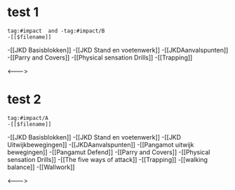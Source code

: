 # test 1
```expander
tag:#impact  and -tag:#impact/B
-[[$filename]]
```
 
-[[JKD Basisblokken]]
-[[JKD Stand en voetenwerk]]
-[[JKDAanvalspunten]]
-[[Parry and Covers]]
-[[Physical sensation Drills]]
-[[Trapping]]
 
<--->

# test 2
```expander
tag:#impact/A
-[[$filename]]
```
 
-[[JKD Basisblokken]]
-[[JKD Stand en voetenwerk]]
-[[JKD Uitwijkbewegingen]]
-[[JKDAanvalspunten]]
-[[Pangamot uitwijk bewegingen]]
-[[Pangamut Defend]]
-[[Parry and Covers]]
-[[Physical sensation Drills]]
-[[The five ways of attack]]
-[[Trapping]]
-[[walking balance]]
-[[Wallwork]]
 
<--->
